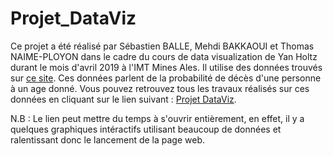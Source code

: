 # Projet_DataViz

Ce projet a été réalisé par Sébastien BALLE, Mehdi BAKKAOUI et Thomas NAIME-PLOYON dans le cadre du cours de data visualization de Yan Holtz durant le mois d'avril 2019 à l'IMT Mines Ales.
Il utilise des données trouvés sur [ce site](https://www.cooldatasets.com/). Ces données parlent de la probabilité de décès d'une personne à un age donné.
Vous pouvez retrouvez tous les travaux réalisés sur ces données en cliquant sur le lien suivant : [Projet DataViz](https://sebastienballe.github.io/Projet_DataViz/).

N.B : Le lien peut mettre du temps à s'ouvrir entièrement, en effet, il y a quelques graphiques intéractifs utilisant beaucoup de données et ralentissant donc le lancement de la page web.

